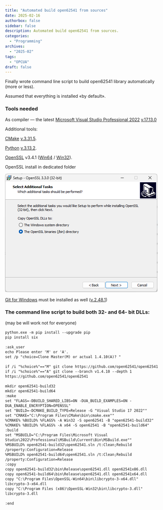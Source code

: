 ```yaml
---
title: "Automated build open62541 from sources"
date: 2025-02-16
authorbox: false
sidebar: false
description: Automated build open62541 from sources.
categories:
  - "Programming"
archives:
  - "2025-02"
tags:
  - "OPCUA"
draft: false
---
```

Finally wrote command line script to build open62541 library automatically (more or less).
<!--more-->
Assumed that everything is installed «by default».

### Tools needed

As compiler — the latest [Microsoft Visual Studio Professional 2022](https://visualstudio.microsoft.com/vs/professional/) [v.17.13.0](https://learn.microsoft.com/en-us/visualstudio/releases/2022/release-notes#17.13.0)

Additional tools:

[CMake](https://cmake.org/download/) [v.3.31.5](https://github.com/Kitware/CMake/releases/download/v3.31.5/cmake-3.31.5-windows-x86_64.msi).

[Python](https://www.python.org/downloads/) [v.3.13.2](https://www.python.org/ftp/python/3.13.2/python-3.13.2-amd64.exe).

[OpenSSL](https://slproweb.com/products/Win32OpenSSL.html) v3.4.1 ([Win64](https://slproweb.com/download/Win64OpenSSL-3_4_1.msi) / [Win32](https://slproweb.com/download/Win32OpenSSL-3_4_1.msi)).

OpenSSL install in dedicated folder

![image-20240417201418494](assets/image-20240417201418494.png)

[Git for Windows](https://git-scm.com/download/win) must be installed as well ([v.2.48.1](https://github.com/git-for-windows/git/releases/download/v2.48.1.windows.1/Git-2.48.1-64-bit.exe))

### The command line script to build both 32- and 64- bit DLLs:

(may be will work not for everyone)

```console
python.exe -m pip install --upgrade pip
pip install six

:ask_user
echo Please enter 'M' or 'A'.
set /p "choice=Clone Master(M) or actual 1.4.10(A)? "

if /i "%choice%"=="M" git clone https://github.com/open62541/open62541
if /i "%choice%"=="A" git clone --branch v1.4.10 --depth 1 https://github.com/open62541/open62541

mkdir open62541-build32
mkdir open62541-build64
:make
set "FLAGS=-DBUILD_SHARED_LIBS=ON -DUA_BUILD_EXAMPLES=ON -DUA_ENABLE_ENCRYPTION=OPENSSL"
set "BUILD=-DCMAKE_BUILD_TYPE=Release -G "Visual Studio 17 2022""
set "CMAKE="C:\Program Files\CMake\bin\cmake.exe""
%CMAKE% %BUILD% %FLAGS% -A Win32 -S open62541 -B "open62541-build32" 
%CMAKE% %BUILD% %FLAGS% -A x64 -S open62541 -B "open62541-build64" 
:build
set "MSBUILD="C:\Program Files\Microsoft Visual Studio\2022\Professional\MSBuild\Current\Bin\MSBuild.exe""
%MSBUILD% open62541-build32\open62541.sln /t:Clean;Rebuild /property:Configuration=Release
%MSBUILD% open62541-build64\open62541.sln /t:Clean;Rebuild /property:Configuration=Release
:copy
copy open62541-build32\bin\Release\open62541.dll open62541x86.dll
copy open62541-build64\bin\Release\open62541.dll open62541x64.dll
copy "C:\Program Files\OpenSSL-Win64\bin\libcrypto-3-x64.dll" libcrypto-3-x64.dll
copy "C:\Program Files (x86)\OpenSSL-Win32\bin\libcrypto-3.dll" libcrypto-3.dll 

:end
```



